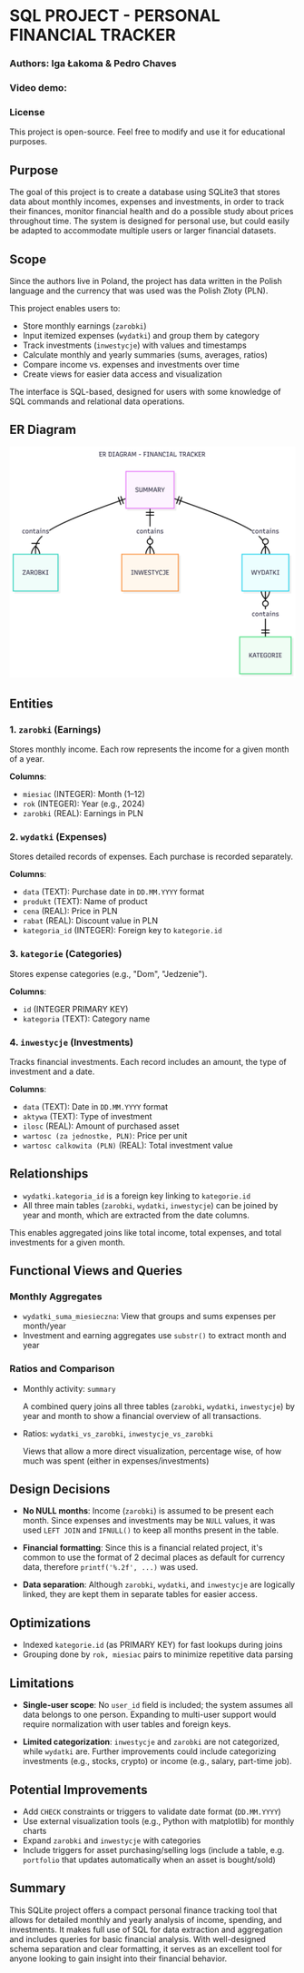# SQL PROJECT - PERSONAL FINANCIAL TRACKER

### Authors: Iga Łakoma & Pedro Chaves

### Video demo:

### License
This project is open-source. Feel free to modify and use it for educational purposes.

## Purpose
The goal of this project is to create a database using SQLite3 that stores data about monthly incomes, expenses and investments, in order to track their finances, monitor financial health and do a possible study about prices throughout time. The system is designed for personal use, but could easily be adapted to accommodate multiple users or larger financial datasets.


## Scope

Since the authors live in Poland, the project has data written in the Polish language and the currency that was used was the Polish Złoty (PLN).

This project enables users to:

- Store monthly earnings (`zarobki`)
- Input itemized expenses (`wydatki`) and group them by category
- Track investments (`inwestycje`) with values and timestamps
- Calculate monthly and yearly summaries (sums, averages, ratios)
- Compare income vs. expenses and investments over time
- Create views for easier data access and visualization

The interface is SQL-based, designed for users with some knowledge of SQL commands and relational data operations.

## ER Diagram
![IMAGE TITLE](er_diagram.png)


## Entities

### 1. `zarobki` (Earnings)
Stores monthly income. Each row represents the income for a given month of a year.

**Columns**:
- `miesiac` (INTEGER): Month (1–12)
- `rok` (INTEGER): Year (e.g., 2024)
- `zarobki` (REAL): Earnings in PLN

### 2. `wydatki` (Expenses)
Stores detailed records of expenses. Each purchase is recorded separately.

**Columns**:
- `data` (TEXT): Purchase date in `DD.MM.YYYY` format
- `produkt` (TEXT): Name of product
- `cena` (REAL): Price in PLN
- `rabat` (REAL): Discount value in PLN
- `kategoria_id` (INTEGER): Foreign key to `kategorie.id`

### 3. `kategorie` (Categories)
Stores expense categories (e.g., "Dom", "Jedzenie").

**Columns**:
- `id` (INTEGER PRIMARY KEY)
- `kategoria` (TEXT): Category name

### 4. `inwestycje` (Investments)
Tracks financial investments. Each record includes an amount, the type of investment and a date.

**Columns**:
- `data` (TEXT): Date in `DD.MM.YYYY` format
- `aktywa` (TEXT): Type of investment
- `ilosc` (REAL): Amount of purchased asset
- `wartosc (za jednostke, PLN)`: Price per unit
- `wartosc calkowita (PLN)` (REAL): Total investment value


## Relationships

- `wydatki.kategoria_id` is a foreign key linking to `kategorie.id`
- All three main tables (`zarobki`, `wydatki`, `inwestycje`) can be joined by year and month, which are extracted from the date columns.

This enables aggregated joins like total income, total expenses, and total investments for a given month.


## Functional Views and Queries

### Monthly Aggregates

- `wydatki_suma_miesieczna`: View that groups and sums expenses per month/year
- Investment and earning aggregates use `substr()` to extract month and year

### Ratios and Comparison

- Monthly activity: `summary`

    A combined query joins all three tables (`zarobki`, `wydatki`, `inwestycje`) by year and month to show a financial overview of all transactions.

- Ratios: `wydatki_vs_zarobki`, `inwestycje_vs_zarobki`

    Views that allow a more direct visualization, percentage wise, of how much was spent (either in expenses/investments)


## Design Decisions

- **No NULL months**: Income (`zarobki`) is assumed to be present each month. Since expenses and investments may be `NULL` values, it was used `LEFT JOIN` and `IFNULL()` to keep all months present in the table.

- **Financial formatting**: Since this is a financial related project, it's common to use the format of 2 decimal places as default for currency data, therefore `printf('%.2f', ...)` was used.

- **Data separation**: Although `zarobki`, `wydatki`, and `inwestycje` are logically linked, they are kept them in separate tables for easier access.


## Optimizations

- Indexed `kategorie.id` (as PRIMARY KEY) for fast lookups during joins
- Grouping done by `rok, miesiac` pairs to minimize repetitive data parsing


## Limitations

- **Single-user scope**: No `user_id` field is included; the system assumes all data belongs to one person. Expanding to multi-user support would require normalization with user tables and foreign keys.

- **Limited categorization**: `inwestycje` and `zarobki` are not categorized, while `wydatki` are. Further improvements could include categorizing investments (e.g., stocks, crypto) or income (e.g., salary, part-time job).


## Potential Improvements

- Add `CHECK` constraints or triggers to validate date format (`DD.MM.YYYY`)
- Use external visualization tools (e.g., Python with matplotlib) for monthly charts
- Expand `zarobki` and `inwestycje` with categories
- Include triggers for asset purchasing/selling logs (include a table, e.g. `portfolio` that updates automatically when an asset is bought/sold)


## Summary

This SQLite project offers a compact personal finance tracking tool that allows for detailed monthly and yearly analysis of income, spending, and investments. It makes full use of SQL for data extraction and aggregation and includes queries for basic financial analysis. With well-designed schema separation and clear formatting, it serves as an excellent tool for anyone looking to gain insight into their financial behavior.
